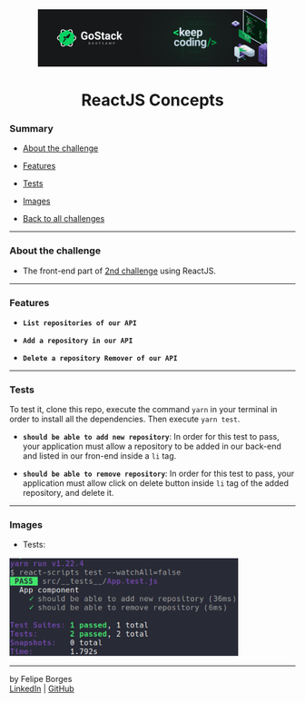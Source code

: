 <div align="center">
	<a href="https://rocketseat.com.br/gostack" target="_blank">
		<img src="../.github/gostackimg.png" alt="Logo" style="max-width:80%"/>
	</a>
</div>

<div align="center">
	<h1>ReactJS Concepts</h1>
</div>

### Summary

- [About the challenge](#about-the-challenge)

- [Features](#Features)

- [Tests](#Tests)

- [Images](#Images)

- [Back to all challenges](https://github.com/felipejsborges/gostack_bootcamp_challenges)
<hr>

### About the challenge

- The front-end part of [2nd challenge](https://github.com/felipejsborges/gostack_bootcamp_challenges/02_nodejs_concepts) using ReactJS.
<hr>

### Features

- **`List repositories of our API`**

- **`Add a repository in our API`**

- **`Delete a repository Remover of our API`**
<hr>

### Tests

To test it, clone this repo, execute the command `yarn` in your terminal in order to install all the dependencies. Then execute `yarn test`.

- **`should be able to add new repository`**: In order for this test to pass, your application must allow a repository to be added in our back-end and listed in our fron-end inside a `li` tag.

- **`should be able to remove repository`**: In order for this test to pass, your application must allow click on delete button inside `li` tag of the added repository, and delete it.
<hr>

### Images

- Tests:
<div style="margin-top: 16px;">	
	<img src="./.github/tests.png" alt="tests" style="max-width:80%"/>
</div>
<hr>

by Felipe Borges<br>
[LinkedIn](https://www.linkedin.com/in/felipejsborges) | [GitHub](https://github.com/felipejsborges)

